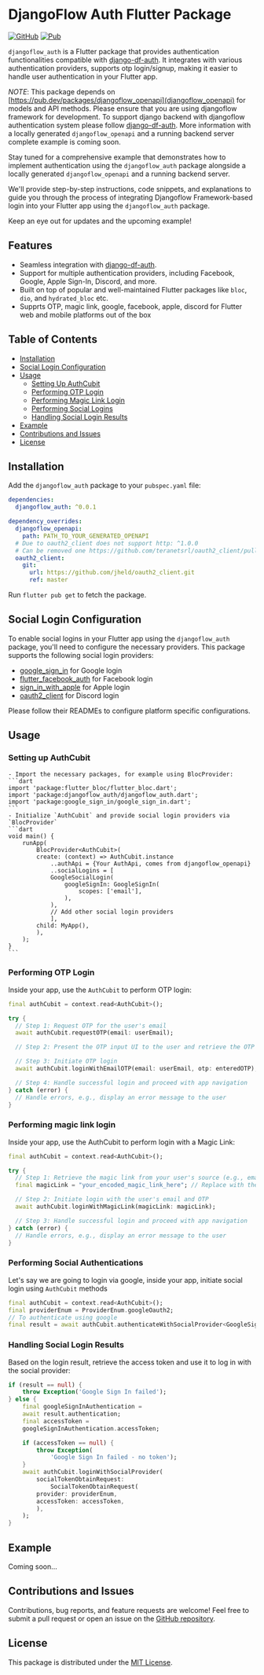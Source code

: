 # DjangoFlow Auth Flutter Package

[![GitHub](https://img.shields.io/badge/GitHub-Repository-blue.svg)](https://github.com/djangoflow/flutter-djangoflow/)
[![Pub](https://img.shields.io/pub/v/djangoflow_auth.svg)](https://pub.dev/packages/djangoflow_auth)

`djangoflow_auth` is a Flutter package that provides authentication functionalities compatible with [django-df-auth](https://github.com/djangoflow/django-df-auth). It integrates with various authentication providers, supports otp login/signup, making it easier to handle user authentication in your Flutter app.

_NOTE_: This package depends on [https://pub.dev/packages/djangoflow_openapi](djangoflow_openapi) for models and API methods. Please ensure that you are using djangoflow framework for development. To support django backend with djangoflow authentication system please follow [django-df-auth](https://github.com/djangoflow/django-df-auth#readme). More information with a locally generated `djangoflow_openapi` and a running backend server complete example is coming soon.

Stay tuned for a comprehensive example that demonstrates how to implement authentication using the `djangoflow_auth` package alongside a locally generated `djangoflow_openapi` and a running backend server.

We'll provide step-by-step instructions, code snippets, and explanations to guide you through the process of integrating Djangoflow Framework-based login into your Flutter app using the `djangoflow_auth` package.

Keep an eye out for updates and the upcoming example!

## Features

- Seamless integration with [django-df-auth](https://github.com/djangoflow/django-df-auth).
- Support for multiple authentication providers, including Facebook, Google, Apple Sign-In, Discord, and more.
- Built on top of popular and well-maintained Flutter packages like `bloc`, `dio`, and `hydrated_bloc` etc.
- Supprts OTP, magic link, google, facebook, apple, discord for Flutter web and mobile platforms out of the box

## Table of Contents

- [Installation](#installation)
- [Social Login Configuration](#social-login-configuration)
- [Usage](#usage)
  - [Setting Up AuthCubit](#setting-up-authcubit)
  - [Performing OTP Login](#performing-otp-login)
  - [Performing Magic Link Login](#performing-magic-link-login)
  - [Performing Social Logins](#performing-social-logins)
  - [Handling Social Login Results](#handling-social-login-results)
- [Example](#example)
- [Contributions and Issues](#contributions-and-issues)
- [License](#license)

## Installation

Add the `djangoflow_auth` package to your `pubspec.yaml` file:

```yaml
dependencies:
  djangoflow_auth: ^0.0.1

dependency_overrides:
  djangoflow_openapi:
    path: PATH_TO_YOUR_GENERATED_OPENAPI
  # Due to oauth2_client does not support http: ^1.0.0
  # Can be removed one https://github.com/teranetsrl/oauth2_client/pull/168 merged
  oauth2_client:
    git:
      url: https://github.com/jheld/oauth2_client.git
      ref: master
```

Run `flutter pub get` to fetch the package.

## Social Login Configuration

To enable social logins in your Flutter app using the `djangoflow_auth` package, you'll need to configure the necessary providers. This package supports the following social login providers:

- [google_sign_in](https://pub.dev/packages/google_sign_in) for Google login
- [flutter_facebook_auth](https://pub.dev/packages/flutter_facebook_auth) for Facebook login
- [sign_in_with_apple](https://pub.dev/packages/sign_in_with_apple) for Apple login
- [oauth2_client](https://pub.dev/packages/oauth2_client) for Discord login

Please follow their READMEs to configure platform specific configurations.

## Usage

### Setting up AuthCubit

    - Import the necessary packages, for example using BlocProvider:
    ```dart
    import 'package:flutter_bloc/flutter_bloc.dart';
    import 'package:djangoflow_auth/djangoflow_auth.dart';
    import 'package:google_sign_in/google_sign_in.dart';
    ```
    - Initialize `AuthCubit` and provide social login providers via `BlocProvider`
    ```dart
    void main() {
        runApp(
            BlocProvider<AuthCubit>(
            create: (context) => AuthCubit.instance
                ..authApi = {Your AuthApi, comes from djangoflow_openapi}
                ..socialLogins = [
                GoogleSocialLogin(
                    googleSignIn: GoogleSignIn(
                        scopes: ['email'],
                    ),
                ),
                // Add other social login providers
                ],
            child: MyApp(),
            ),
        );
    }
    ```

### Performing OTP Login

Inside your app, use the `AuthCubit` to perform OTP login:

```dart
final authCubit = context.read<AuthCubit>();

try {
  // Step 1: Request OTP for the user's email
  await authCubit.requestOTP(email: userEmail);

  // Step 2: Present the OTP input UI to the user and retrieve the OTP value

  // Step 3: Initiate OTP login
  await authCubit.loginWithEmailOTP(email: userEmail, otp: enteredOTP);

  // Step 4: Handle successful login and proceed with app navigation
} catch (error) {
  // Handle errors, e.g., display an error message to the user
}
```

### Performing magic link login

Inside your app, use the AuthCubit to perform login with a Magic Link:

```dart
final authCubit = context.read<AuthCubit>();

try {
  // Step 1: Retrieve the magic link from your user's source (e.g., email + otp) in base64
  final magicLink = "your_encoded_magic_link_here"; // Replace with the actual magic link

  // Step 2: Initiate login with the user's email and OTP
  await authCubit.loginWithMagicLink(magicLink: magicLink);

  // Step 3: Handle successful login and proceed with app navigation
} catch (error) {
  // Handle errors, e.g., display an error message to the user
}

```

### Performing Social Authentications

Let's say we are going to login via google, inside your app, initiate social login using `AuthCubit` methods

```dart
final authCubit = context.read<AuthCubit>();
final providerEnum = ProviderEnum.googleOauth2;
// To authenticate using google
final result = await authCubit.authenticateWithSocialProvider<GoogleSignInAccount>(providerEnum);
```

### Handling Social Login Results

Based on the login result, retrieve the access token and use it to log in with the social provider:

```dart
if (result == null) {
    throw Exception('Google Sign In failed');
} else {
    final googleSignInAuthentication =
    await result.authentication;
    final accessToken =
    googleSignInAuthentication.accessToken;

    if (accessToken == null) {
        throw Exception(
            'Google Sign In failed - no token');
    }
    await authCubit.loginWithSocialProvider(
        socialTokenObtainRequest:
            SocialTokenObtainRequest(
        provider: providerEnum,
        accessToken: accessToken,
        ),
    );
}
```

## Example

Coming soon...

## Contributions and Issues

Contributions, bug reports, and feature requests are welcome! Feel free to submit a pull request or open an issue on the [GitHub repository](https://github.com/djangoflow/flutter-djangoflow/).

## License

This package is distributed under the [MIT License](/LICENSE).
